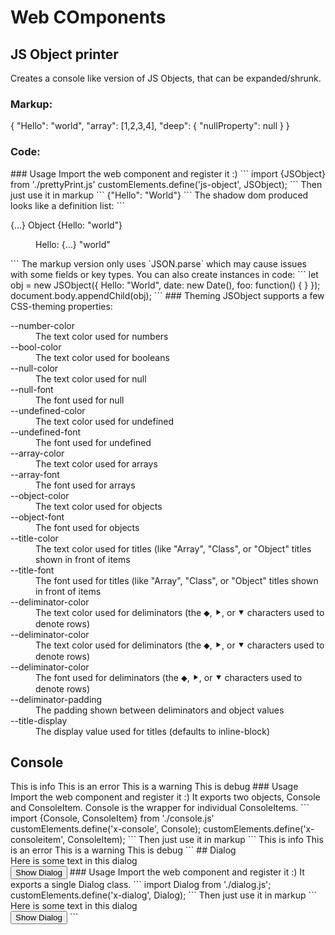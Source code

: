 # Web COmponents
## JS Object printer

Creates a console like version of JS Objects, that can be expanded/shrunk.
### Markup:
<x-object>{
  "Hello": "world",
  "array": [1,2,3,4],
  "deep": {
    "nullProperty": null
  }
}</x-object>
### Code:
<div id="complex-demo"></div>
<script type="module">
  import {JSObject} from 'https://cdn.jsdelivr.net/gh/wesj/web-components@main/src/prettyPrint.js'
  customElements.define('x-object', JSObject);
  class Class { foo = "bar" }
  let obj = new JSObject({
    Hello: "World",
    date: new Date(),
    obj: new Class(),
    foo: function(a, b, c) { }
  });
  document.querySelector("#complex-demo").appendChild(obj);
</script>
### Usage
Import the web component and register it :)
```
import {JSObject} from './prettyPrint.js'
customElements.define('js-object', JSObject);
```
Then just use it in markup
```
<js-object>{"Hello": "World"}</js-object>
```
The shadow dom produced looks like a definition list:
```
<dl>
  <dt class="expandable">
    <!-- Shown when the item is expanded --!>
    <span class="superSimplified">{…}</span>
    <!-- Shown when the item is collapsed --!>
    <span class="simplified object">
      <span class="title">Object </span>
      <!-- Shows details like the length of an array --!>
      <span class="detail"></span>
      <!-- Shown when the row is collapsed --!>
      <span class="value">{Hello: "world"}</span>
    </span>
  </dt>
  <dd>
    <dl>
      <dt class="row">
        <span class="key">Hello: </span>
        <span class="superSimplified">{…}</span>
        <span class="simplified string">
          <span class="title"></span>
          <span class="detail"></span>
          <span class="value">"world"</span>
        </span>
      </dt>
      <!-- This is never generated since this item can't be expanded --!>
      <dd></dd>
    </dl>
  </dd>
</dl>
```
The markup version only uses `JSON.parse` which may cause issues with some fields or key types. You can also create instances in code:
```
let obj = new JSObject({
  Hello: "World",
  date: new Date(),
  foo: function() { }
});
document.body.appendChild(obj);
```
### Theming
JSObject supports a few CSS-theming properties:
<dl>
<dt>--number-color</dt>
<dd>The text color used for numbers</dd>
<dt>--bool-color</dt>
<dd>The text color used for booleans</dd>
<dt>--null-color</dt>
<dd>The text color used for null</dd>
<dt>--null-font</dt>
<dd>The font used for null</dd>
<dt>--undefined-color</dt>
<dd>The text color used for undefined</dd>
<dt>--undefined-font</dt>
<dd>The font used for undefined</dd>
<dt>--array-color</dt>
<dd>The text color used for arrays</dd>
<dt>--array-font</dt>
<dd>The font used for arrays</dd>
<dt>--object-color</dt>
<dd>The text color used for objects</dd>
<dt>--object-font</dt>
<dd>The font used for objects</dd>
<dt>--title-color</dt>
<dd>The text color used for titles (like "Array", "Class", or "Object" titles shown in front of items</dd>
<dt>--title-font</dt>
<dd>The font used for titles (like "Array", "Class", or "Object" titles shown in front of items</dd>
<dt>--deliminator-color</dt>
<dd>The text color used for deliminators (the ⬥, ⯈, or ⯆ characters used to denote rows)</dd>
<dt>--deliminator-color</dt>
<dd>The text color used for deliminators (the ⬥, ⯈, or ⯆ characters used to denote rows)</dd>
<dt>--deliminator-color</dt>
<dd>The font used for deliminators (the ⬥, ⯈, or ⯆ characters used to denote rows)</dd>
<dt>--deliminator-padding</dt>
<dd>The padding shown between deliminators and object values</dd>
<dt>--title-display</dt>
<dd>The display value used for titles (defaults to inline-block)</dd>
</dl>

## Console
<x-console>
  <x-consoleitem level="info" source="here.html" >This is info</x-consoleitem>
  <x-consoleitem level="error" source="here.html">This is an error</x-consoleitem>
  <x-consoleitem level="warn" source="here.html">This is a warning</x-consoleitem>
  <x-consoleitem level="debug" source="here.html">This is debug</x-consoleitem>
</x-console>
<script type="module">
  import {Console, ConsoleItem} from 'https://cdn.jsdelivr.net/gh/wesj/web-components@main/src/console.js';
  customElements.define('x-console', Console);
  customElements.define('x-consoleitem', ConsoleItem);
</script>
### Usage
Import the web component and register it :) It exports two objects, Console and ConsoleItem. Console is the wrapper for individual ConsoleItems.
```
import {Console, ConsoleItem} from './console.js'
customElements.define('x-console', Console);
customElements.define('x-consoleitem', ConsoleItem);
```
Then just use it in markup
```
<x-console>
  <x-consoleitem level="info" source="here.html" >This is info</x-consoleitem>
  <x-consoleitem level="error" source="here.html">This is an error</x-consoleitem>
  <x-consoleitem level="warn" source="here.html">This is a warning</x-consoleitem>
  <x-consoleitem level="debug" source="here.html">This is debug</x-consoleitem>
</x-console>
```
## Dialog
<x-dialog id="myDialog" oncommit="console.log('commit')" oncancel="console.log('cancel')" >
    <div>Here is some text in this dialog</div>
</x-dialog>
<button onclick="document.querySelector('#myDialog').show()">Show Dialog</button>
<script type="module">
import Dialog from 'https://cdn.jsdelivr.net/gh/wesj/web-components@main/src/dialog.js';
customElements.define('x-dialog', Dialog);
</script>
### Usage
Import the web component and register it :) It exports a single Dialog class.
```
import Dialog from './dialog.js';
customElements.define('x-dialog', Dialog);
```
Then just use it in markup
```
<x-dialog id="myDialog" oncommit="console.log('commit')" oncancel="console.log('cancel')" >
    <div>Here is some text in this dialog</div>
</x-dialog>
<button onclick="document.querySelector('#myDialog').show()">Show Dialog</button>
```